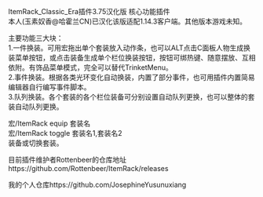 ItemRack_Classic_Era插件3.75汉化版
  核心功能插件  
  本人(玉素奴香@哈霍兰CN)已汉化该版适配1.14.3客户端。其他版本游戏未知。

  主要功能三大块：  
  1.一件换装。可用宏拖出单个套装放入动作条，也可以ALT点击C面板人物生成换装菜单按钮，或点击装备生成单个栏位换装按钮，按钮可绑热键、随意摆放、互相依附。有饰品菜单模式，完全可以替代TrinketMenu。  
  2.事件换装。根据各类光环变化自动换装，内置了部分事件，也可用插件内置简易编辑器自行编写事件脚本。  
  3.队列换装。各个套装的各个栏位装备可分别设置自动队列更换，也可以整体的套装自动队列更换。  

  宏/ItemRack equip 套装名  
  宏/ItemRack toggle 套装名1,套装名2  
  装备或切换套装。  

  目前插件维护者Rottenbeer的仓库地址https://github.com/Rottenbeer/ItemRack/releases   

  我的个人仓库https://github.com/JosephineYusunuxiang  
